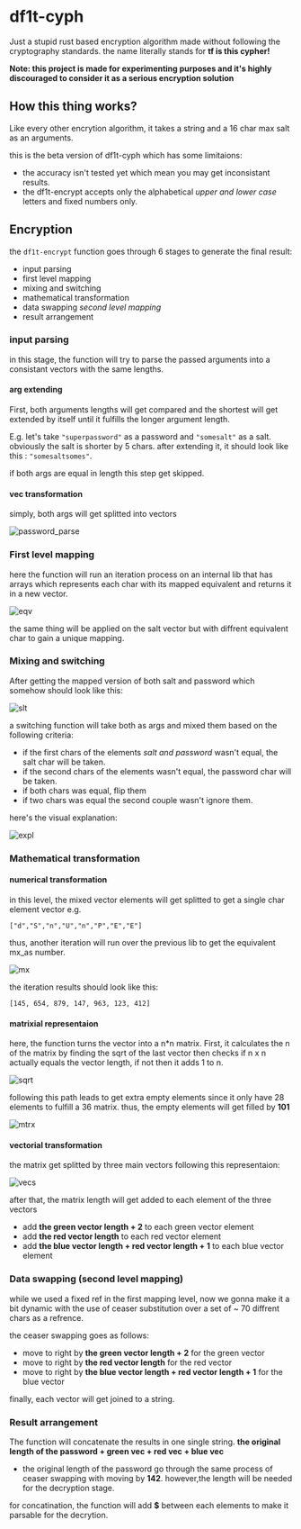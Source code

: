 # df1t-cyph

Just a stupid rust based encryption algorithm made without following the cryptography standards.
the name literally stands for **tf is this cypher!**

**Note: this project is made for experimenting purposes and it's highly discouraged to consider it as a serious encryption solution**

## How this thing works?

Like every other encrytion algorithm, it takes a string and a 16 char max salt as an arguments.

this is the beta version of df1t-cyph which has some limitaions:

- the accuracy isn't tested yet which mean you may get inconsistant results.
- the df1t-encrypt accepts only the alphabetical *upper and lower case* letters and fixed numbers only.

## Encryption

the ``df1t-encrypt`` function goes through 6 stages to generate the final result:

- input parsing
- first level mapping
- mixing and switching
- mathematical transformation
- data swapping *second level mapping*
- result arrangement

### input parsing

in this stage, the function will try to parse the passed arguments into a consistant vectors with the same lengths.

#### arg extending

First, both arguments lengths will get compared and the shortest will get extended by itself until it fulfills the longer argument length.

E.g. let's take ``"superpassword"`` as a password and ``"somesalt"`` as a salt. obviously the salt is shorter by 5 chars. after extending it, it should look like this : ``"somesaltsomes"``.

if both args are equal in length this step get skipped.

#### vec transformation

simply, both args will get splitted into vectors

![password_parse](/assets/Screenshot_1.png)

### First level mapping

here the function will run an iteration process on an internal lib that has arrays which represents each char with its mapped equivalent and returns it in a new vector.

![eqv](./assets/Screenshot_2.png)

the same thing will be applied on the salt vector but with diffrent equivalent char to gain a unique mapping.

### Mixing and switching

After getting the mapped version of both salt and password which somehow should look like this:

![slt](./assets/Screenshot_3.png)

a switching function will take both as args and mixed them based on the following criteria:

- if the first chars of the elements *salt and password* wasn't equal, the salt char will be taken.
- if the second chars of the elements wasn't equal, the password char will be taken.
- if both chars was equal, flip them
- if two chars was equal the second couple wasn't ignore them.

here's the visual explanation:

![expl](./assets/Screenshot_4.png)

### Mathematical transformation

#### numerical transformation

in this level, the mixed vector elements will get splitted to get a single char element vector
e.g.

```
["d","S","n","U","n","P","E","E"]
```

thus, another iteration will run over the previous lib to get the equivalent mx_as number.

![mx](./assets/Screenshot_5.png)

the iteration results should look like this:

```
[145, 654, 879, 147, 963, 123, 412]
```

#### matrixial representaion

here, the function turns the vector into a n*n matrix.
First, it calculates the n of the matrix by finding the sqrt of the last vector then checks if n x n actually equals the vector length, if not then it adds 1 to n.

![sqrt](./assets/Screenshot_6.png)

following this path leads to get extra empty elements since it only have 28 elements to fulfill a 36 matrix. thus, the empty elements will get filled by **101**

![mtrx](./assets/Screenshot_8.png)

#### vectorial transformation

the matrix get splitted by three main vectors following this representaion:

![vecs](./assets/Screenshot_9.png)

after that, the matrix length will get added to each element of the three vectors

- add **the green vector length + 2** to each green vector element
- add **the red vector length** to each red vector element
- add **the blue vector length + red vector length + 1** to each blue vector element

### Data swapping (second level mapping)

while we used a fixed ref in the first mapping level, now we gonna make it a bit dynamic with the use of ceaser substitution over a set of ~ 70 diffrent chars as a refrence.

the ceaser swapping goes as follows:

- move to right by **the green vector length + 2** for the green vector
- move to right by  **the red vector length** for the red vector
- move to right by **the blue vector length + red vector length + 1** for the blue vector

finally, each vector will get joined to a string.

### Result arrangement

The function will concatenate the results in one single string. **the original length of the password + green vec + red vec + blue vec**

- the original length of the password go through the same process of ceaser swapping with moving by **142**. however,the length will be needed for the decryption stage.

for concatination, the function will add **$** between each elements to make it parsable for the decrytion.
